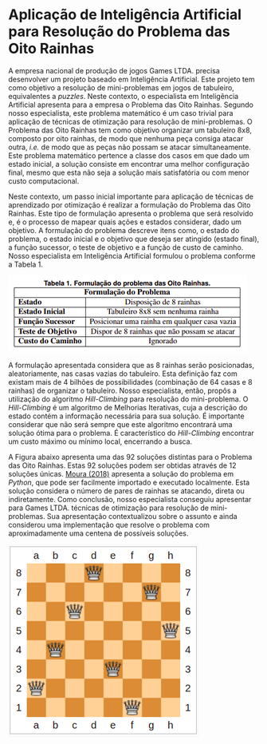 # Aplicação de Inteligência Artificial para Resolução do Problema das Oito Rainhas

A empresa nacional de produção de jogos Games LTDA. precisa desenvolver um projeto baseado em Inteligência Artificial. Este projeto tem como objetivo a resolução de mini-problemas em jogos de tabuleiro, equivalentes a _puzzles_. Neste contexto, o especialista em Inteligência Artificial apresenta para a empresa o Problema das Oito Rainhas. Segundo nosso especialista, este problema matemático é um caso trivial para aplicação de técnicas de otimização para resolução de mini-problemas. O Problema das Oito Rainhas tem como objetivo organizar um tabuleiro 8x8, composto por oito rainhas, de modo que nenhuma peça consiga atacar outra, _i.e._ de modo que as peças não possam se atacar simultaneamente. Este problema matemático pertence a classe dos casos em que dado um estado inicial, a solução consiste em encontrar uma melhor configuração final, mesmo que esta não seja a solução mais satisfatória ou com menor custo computacional.

Neste contexto, um passo inicial importante para aplicação de técnicas de aprendizado por otimização é realizar a formulação do Problema das Oito Rainhas. Este tipo de formulação  apresenta o problema que será resolvido e, é o processo de mapear quais ações e estados considerar, dado um objetivo. A formulação do problema descreve itens como, o estado do problema, o estado inicial e o objetivo que deseja ser atingido (estado final), a função sucessor, o teste de objetivo e a função de custo de caminho. Nosso especialista em Inteligência Artificial formulou o problema conforme a Tabela 1.

![Table 1](https://github.com/krezpo/pos-datascience-uniritter/blob/master/Aprendizado%20por%20Otimiza%C3%A7%C3%A3o/resolution/fig/table.png?raw=true)


A formulação apresentada considera que as 8 rainhas serão posicionadas, aleatoriamente, nas casas vazias do tabuleiro. Esta definição faz com existam mais de 4 bilhões de possibilidades (combinação de 64 casas e 8 rainhas) de organizar o tabuleiro. Nosso especialista, então, propôs a utilização do algoritmo _Hill-Climbing_ para resolução do mini-problema. O _Hill-Climbing_ é um algoritmo de Melhorias Iterativas, cuja a descrição do estado contém a informação necessária para sua solução. É importante considerar que não será sempre que este algoritmo encontrará uma solução ótima para o problema. É característico do _Hill-Climbing_ encontrar um custo máximo ou mínimo local, encerrando a busca. 

A Figura abaixo apresenta uma das 92 soluções distintas para o Problema das Oito Rainhas. Estas 92 soluções podem ser obtidas através de 12 soluções únicas. [Moura (2018)](https://github.com/vitorverasm/ai-nqueens) apresenta a solução do problema em _Python_, que pode ser facilmente importado e executado localmente. Esta solução considera o número de pares de rainhas se atacando, direta ou indiretamente. Como conclusão, nosso especialista conseguiu apresentar para Games LTDA. técnicas de otimização para resolução de mini-problemas. Sua apresentação contextualizou sobre o assunto e ainda considerou uma implementação que resolve o problema com aproximadamente uma centena de possíveis soluções.

![Figure 1](https://github.com/krezpo/pos-datascience-uniritter/blob/master/Aprendizado%20por%20Otimiza%C3%A7%C3%A3o/resolution/fig/8queens.png?raw=true)
